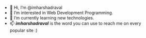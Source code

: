 - 👋 Hi, I’m @imharshadraval
- 👀 I’m interested in Web Development Programming.
- 🌱 I’m currently learning new technologies.
- 📫 **_imharshadraval_** is the word you can use to reach me on every popular site :)

